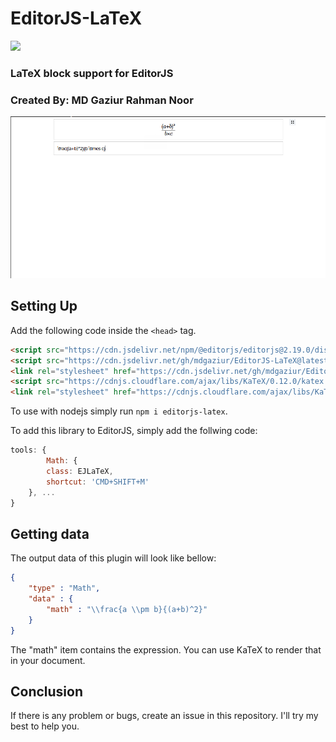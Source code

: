 # EditorJS-LaTeX
[![](https://data.jsdelivr.com/v1/package/gh/mdgaziur/EditorJS-LaTeX/badge)](https://www.jsdelivr.com/package/gh/mdgaziur/EditorJS-LaTeX)


### LaTeX block support for EditorJS
### Created By: MD Gaziur Rahman Noor

![Screenshot of EditorJS-LaTeX](./screenshot.png)

## Setting Up
Add the following code inside the ```<head>``` tag.


```html
<script src="https://cdn.jsdelivr.net/npm/@editorjs/editorjs@2.19.0/dist/editor.min.js"></script>
<script src="https://cdn.jsdelivr.net/gh/mdgaziur/EditorJS-LaTeX@latest/dist/editorjs-latex.bundle-min.js"></script>
<link rel="stylesheet" href="https://cdn.jsdelivr.net/gh/mdgaziur/EditorJS-LaTeX@latest/dist/editorjs-latex.bundle.min.css">
<script src="https://cdnjs.cloudflare.com/ajax/libs/KaTeX/0.12.0/katex.min.js"></script>
<link rel="stylesheet" href="https://cdnjs.cloudflare.com/ajax/libs/KaTeX/0.12.0/katex.min.css"></link>
```
To use with nodejs simply run ```npm i editorjs-latex```.


To add this library to EditorJS, simply add the follwing code:

```javascript
tools: {
        Math: {
        class: EJLaTeX,
        shortcut: 'CMD+SHIFT+M'
    }, ...
}
```


## Getting data
The output data of this plugin will look like bellow:

```json
{
    "type" : "Math",
    "data" : {
        "math" : "\\frac{a \\pm b}{(a+b)^2}"
    }
}
```

The "math" item contains the expression. You can use KaTeX to render that in your document.


## Conclusion
If there is any problem or bugs, create an issue in this repository. I'll try my best to help you.
